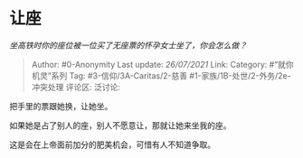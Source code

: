 # 让座
*坐高铁时你的座位被一位买了无座票的怀孕女士坐了，你会怎么做？*

> Author: #0-Anonymity
> Last update: *26/07/2021*
> Link:
> Category: #“就你机灵”系列
> Tag: #3-信仰/3A-Caritas/2-慈善 #1-家族/1B-处世/2-外务/2e-冲突处理
> 评论区:
> 泛讨论:

把手里的票跟她换，让她坐。

如果她是占了别人的座，别人不愿意让，那就让她来坐我的座。

这是会在上帝面前加分的肥美机会，可惜有人不知道争取。
